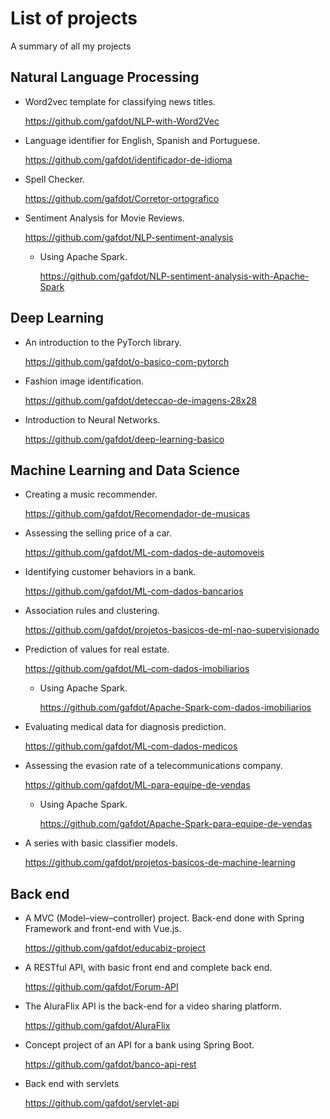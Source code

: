 # List of projects
A summary of all my projects
## Natural Language Processing

* Word2vec template for classifying news titles.

  https://github.com/gafdot/NLP-with-Word2Vec

* Language identifier for English, Spanish and Portuguese.

  https://github.com/gafdot/identificador-de-idioma

* Spell Checker.

  https://github.com/gafdot/Corretor-ortografico

* Sentiment Analysis for Movie Reviews.

  https://github.com/gafdot/NLP-sentiment-analysis

  * Using Apache Spark.
 
    https://github.com/gafdot/NLP-sentiment-analysis-with-Apache-Spark
## Deep Learning

* An introduction to the PyTorch library.

  https://github.com/gafdot/o-basico-com-pytorch

* Fashion image identification.

  https://github.com/gafdot/deteccao-de-imagens-28x28

* Introduction to Neural Networks.

  https://github.com/gafdot/deep-learning-basico
## Machine Learning and Data Science

* Creating a music recommender.

  https://github.com/gafdot/Recomendador-de-musicas

* Assessing the selling price of a car.

  https://github.com/gafdot/ML-com-dados-de-automoveis

* Identifying customer behaviors in a bank.
  
  https://github.com/gafdot/ML-com-dados-bancarios
  
* Association rules and clustering.

  https://github.com/gafdot/projetos-basicos-de-ml-nao-supervisionado

* Prediction of values ​​for real estate.

  https://github.com/gafdot/ML-com-dados-imobiliarios

  * Using Apache Spark.

    https://github.com/gafdot/Apache-Spark-com-dados-imobiliarios

* Evaluating medical data for diagnosis prediction.
  
  https://github.com/gafdot/ML-com-dados-medicos

* Assessing the evasion rate of a telecommunications company.
  
  https://github.com/gafdot/ML-para-equipe-de-vendas

  * Using Apache Spark.
 
    https://github.com/gafdot/Apache-Spark-para-equipe-de-vendas

* A series with basic classifier models.
 
  https://github.com/gafdot/projetos-basicos-de-machine-learning
## Back end
* A MVC (Model–view–controller) project. Back-end done with Spring Framework and front-end with Vue.js.
  
  https://github.com/gafdot/educabiz-project

* A RESTful API, with basic front end and complete back end.
  
  https://github.com/gafdot/Forum-API

* The AluraFlix API is the back-end for a video sharing platform.
  
  https://github.com/gafdot/AluraFlix

* Concept project of an API for a bank using Spring Boot.
  
  https://github.com/gafdot/banco-api-rest

* Back end with servlets
  
  https://github.com/gafdot/servlet-api
